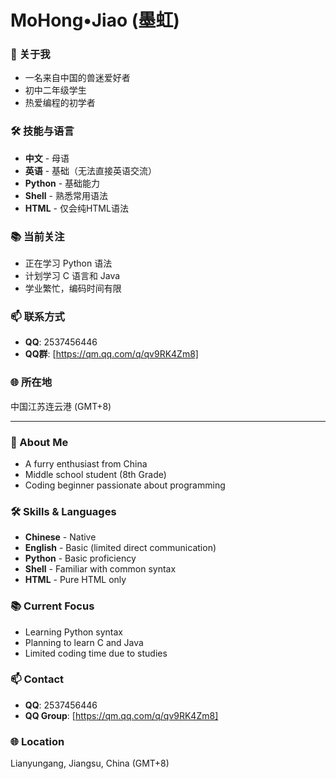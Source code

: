# MoHong•Jiao (墨虹)

### 👋 关于我
- 一名来自中国的兽迷爱好者
- 初中二年级学生
- 热爱编程的初学者

### 🛠 技能与语言
- **中文** - 母语
- **英语** - 基础（无法直接英语交流）
- **Python** - 基础能力
- **Shell** - 熟悉常用语法
- **HTML** - 仅会纯HTML语法

### 📚 当前关注
- 正在学习 Python 语法
- 计划学习 C 语言和 Java
- 学业繁忙，编码时间有限

### 📫 联系方式
- **QQ**: 2537456446
- **QQ群**: [https://qm.qq.com/q/qv9RK4Zm8]

### 🌐 所在地
中国江苏连云港 (GMT+8)

---

### 👋 About Me
- A furry enthusiast from China
- Middle school student (8th Grade)
- Coding beginner passionate about programming

### 🛠 Skills & Languages
- **Chinese** - Native
- **English** - Basic (limited direct communication)
- **Python** - Basic proficiency
- **Shell** - Familiar with common syntax
- **HTML** - Pure HTML only

### 📚 Current Focus
- Learning Python syntax
- Planning to learn C and Java
- Limited coding time due to studies

### 📫 Contact
- **QQ**: 2537456446
- **QQ Group**: [https://qm.qq.com/q/qv9RK4Zm8]

### 🌐 Location
Lianyungang, Jiangsu, China (GMT+8)

